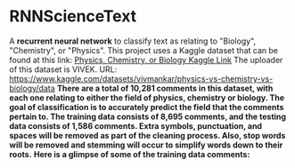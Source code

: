 # RNNScienceText
A **recurrent neural network** to classify text as relating to "Biology", "Chemistry", or "Physics".
This project uses a Kaggle dataset that can be found at this link: 
[Physics, Chemistry, or Biology Kaggle Link](https://www.kaggle.com/datasets/vivmankar/physics-vs-chemistry-vs-biology/data)
The uploader of this dataset is VIVEK. 
URL: https://www.kaggle.com/datasets/vivmankar/physics-vs-chemistry-vs-biology/data
**There are a total of 10,281 comments in this dataset, with each one relating to either the field of physics, chemistry or biology. The goal of classification is to accurately predict the field that the comments pertain to. The training data consists of 8,695 comments, and the testing data consists of 1,586 comments. Extra symbols, punctuation, and spaces will be removed as part of the cleaning process. Also, stop words will be removed and stemming will occur to simplify words down to their roots.**
**Here is a glimpse of some of the training data comments:** <br> 

